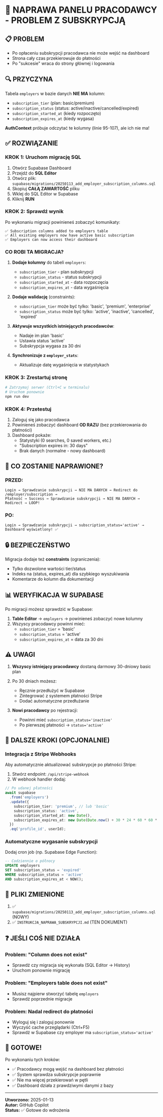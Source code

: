 # 🔧 NAPRAWA PANELU PRACODAWCY - PROBLEM Z SUBSKRYPCJĄ

## 📋 PROBLEM
- Po opłaceniu subskrypcji pracodawca nie może wejść na dashboard
- Strona cały czas przekierowuje do płatności
- Po "sukcesie" wraca do strony głównej i logowania

## 🔍 PRZYCZYNA
Tabela `employers` w bazie danych **NIE MA** kolumn:
- `subscription_tier` (plan: basic/premium)
- `subscription_status` (status: active/inactive/cancelled/expired)
- `subscription_started_at` (kiedy rozpoczęto)
- `subscription_expires_at` (kiedy wygasa)

**AuthContext** próbuje odczytać te kolumny (linie 95-107), ale ich nie ma!

## ✅ ROZWIĄZANIE

### KROK 1: Uruchom migrację SQL

1. Otwórz Supabase Dashboard
2. Przejdź do **SQL Editor**
3. Otwórz plik: `supabase/migrations/20250113_add_employer_subscription_columns.sql`
4. Skopiuj **CAŁĄ ZAWARTOŚĆ** pliku
5. Wklej do SQL Editor w Supabase
6. Kliknij **RUN**

### KROK 2: Sprawdź wynik

Po wykonaniu migracji powinieneś zobaczyć komunikaty:
```
✅ Subscription columns added to employers table
✅ All existing employers now have active basic subscription
✅ Employers can now access their dashboard
```

### CO ROBI TA MIGRACJA?

1. **Dodaje kolumny** do tabeli `employers`:
   - `subscription_tier` - plan subskrypcji
   - `subscription_status` - status subskrypcji
   - `subscription_started_at` - data rozpoczęcia
   - `subscription_expires_at` - data wygaśnięcia

2. **Dodaje walidację** (constraints):
   - `subscription_tier` może być tylko: 'basic', 'premium', 'enterprise'
   - `subscription_status` może być tylko: 'active', 'inactive', 'cancelled', 'expired'

3. **Aktywuje wszystkich istniejących pracodawców**:
   - Nadaje im plan 'basic'
   - Ustawia status 'active'
   - Subskrypcja wygasa za 30 dni

4. **Synchronizuje z `employer_stats`**:
   - Aktualizuje datę wygaśnięcia w statystykach

### KROK 3: Zrestartuj stronę

```powershell
# Zatrzymaj serwer (Ctrl+C w terminalu)
# Uruchom ponownie
npm run dev
```

### KROK 4: Przetestuj

1. Zaloguj się jako pracodawca
2. Powinieneś zobaczyć dashboard **OD RAZU** (bez przekierowania do płatności)
3. Dashboard pokaże:
   - Statystyki (0 searches, 0 saved workers, etc.)
   - "Subscription expires in: 30 days"
   - Brak danych (normalne - nowy dashboard)

## 🎯 CO ZOSTANIE NAPRAWIONE?

### PRZED:
```
Login → Sprawdzanie subskrypcji → NIE MA DANYCH → Redirect do /employer/subscription → 
Płatność → Success → Sprawdzanie subskrypcji → NIE MA DANYCH → Redirect → LOOP!
```

### PO:
```
Login → Sprawdzanie subskrypcji → subscription_status='active' → 
Dashboard wyświetlony! ✅
```

## 🔒 BEZPIECZEŃSTWO

Migracja dodaje też **constraints** (ograniczenia):
- Tylko dozwolone wartości tier/status
- Indeks na (status, expires_at) dla szybkiego wyszukiwania
- Komentarze do kolumn dla dokumentacji

## 📊 WERYFIKACJA W SUPABASE

Po migracji możesz sprawdzić w Supabase:

1. **Table Editor** → `employers` → powinieneś zobaczyć nowe kolumny
2. Wszyscy pracodawcy powinni mieć:
   - `subscription_tier` = 'basic'
   - `subscription_status` = 'active'
   - `subscription_expires_at` = data za 30 dni

## ⚠️ UWAGI

1. **Wszyscy istniejący pracodawcy** dostaną darmowy 30-dniowy basic plan
2. Po 30 dniach możesz:
   - Ręcznie przedłużyć w Supabase
   - Zintegrować z systemem płatności Stripe
   - Dodać automatyczne przedłużanie

3. **Nowi pracodawcy** po rejestracji:
   - Powinni mieć `subscription_status='inactive'`
   - Po pierwszej płatności → `status='active'`

## 🚀 DALSZE KROKI (OPCJONALNIE)

### Integracja z Stripe Webhooks

Aby automatycznie aktualizować subskrypcje po płatności Stripe:

1. Stwórz endpoint: `/api/stripe-webhook`
2. W webhook handler dodaj:
```typescript
// Po udanej płatności
await supabase
  .from('employers')
  .update({
    subscription_tier: 'premium', // lub 'basic'
    subscription_status: 'active',
    subscription_started_at: new Date(),
    subscription_expires_at: new Date(Date.now() + 30 * 24 * 60 * 60 * 1000)
  })
  .eq('profile_id', userId);
```

### Automatyczne wygasanie subskrypcji

Dodaj cron job (np. Supabase Edge Function):
```sql
-- Codziennie o północy
UPDATE employers 
SET subscription_status = 'expired'
WHERE subscription_status = 'active' 
AND subscription_expires_at < NOW();
```

## 📝 PLIKI ZMIENIONE

1. ✅ `supabase/migrations/20250113_add_employer_subscription_columns.sql` (NOWY)
2. ✅ `INSTRUKCJA_NAPRAWA_SUBSKRYPCJI.md` (TEN DOKUMENT)

## ❓ JEŚLI COŚ NIE DZIAŁA

### Problem: "Column does not exist"
- Sprawdź czy migracja się wykonała (SQL Editor → History)
- Uruchom ponownie migrację

### Problem: "Employers table does not exist"
- Musisz najpierw stworzyć tabelę `employers`
- Sprawdź poprzednie migracje

### Problem: Nadal redirect do płatności
- Wyloguj się i zaloguj ponownie
- Wyczyść cache przeglądarki (Ctrl+F5)
- Sprawdź w Supabase czy employer ma `subscription_status='active'`

## 🎉 GOTOWE!

Po wykonaniu tych kroków:
- ✅ Pracodawcy mogą wejść na dashboard bez płatności
- ✅ System sprawdza subskrypcje poprawnie
- ✅ Nie ma więcej przekierowań w pętli
- ✅ Dashboard działa z prawdziwymi danymi z bazy

---

**Utworzono:** 2025-01-13  
**Autor:** GitHub Copilot  
**Status:** ✅ Gotowe do wdrożenia
